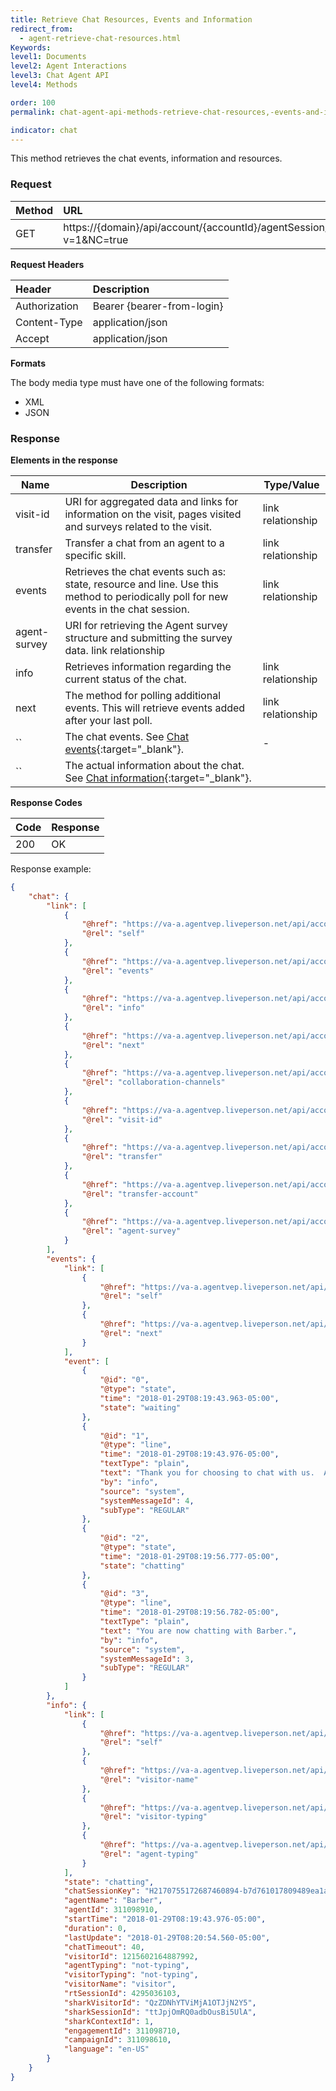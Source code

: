 ```yaml
---
title: Retrieve Chat Resources, Events and Information
redirect_from:
  - agent-retrieve-chat-resources.html
Keywords:
level1: Documents
level2: Agent Interactions
level3: Chat Agent API
level4: Methods

order: 100
permalink: chat-agent-api-methods-retrieve-chat-resources,-events-and-information.html

indicator: chat
---
```


This method retrieves the chat events, information and resources.

### Request

 |Method|  URL|
 |:---  |:--- |
 |GET|  https://{domain}/api/account/{accountId}/agentSession/{agentSessionId}/chat/{chatId}?v=1&NC=true |

**Request Headers**

 |Header  |Description |
 |:---|  :---|
 |Authorization| Bearer {bearer-from-login} |
 |Content-Type|  application/json |
 |Accept|  application/json |

**Formats**

The body media type must have one of the following formats:

- XML
- JSON

### Response

**Elements in the response**

 | Name         | Description                                                                                                                           | Type/Value        |
|--------------|---------------------------------------------------------------------------------------------------------------------------------------|-------------------|
| visit-id     | URI for aggregated data and links for information on the visit, pages visited and surveys related to the visit.                       | link relationship |
| transfer     | Transfer a chat from an agent to a specific skill.                                                                                    | link relationship |
| events       | Retrieves the chat events such as: state, resource and line. Use this method to periodically poll for new events in the chat session. | link relationship |
| agent-survey | URI for retrieving the Agent survey structure and submitting the survey data. link relationship                                       |                   |
| info         | Retrieves information regarding the current status of the chat.                                                                       | link relationship |
| next         | The method for polling additional events. This will retrieve events added after your last poll.                                       | link relationship |
| ``           | The chat events. See [Chat events](agent-retrieve-chat-events.html){:target="_blank"}.                                                                  | -                 |
| ``           | The actual information about the chat. See [Chat information](agent-retrieve-chat-info.html){:target="_blank"}.                                           |                   |

**Response Codes**

| Code|  Response |
 |:---|  :---|
 |200  |OK |

Response example:

```json
{
    "chat": {
        "link": [
            {
                "@href": "https://va-a.agentvep.liveperson.net/api/account/25025413/agentSession/1027882276/chat/H2170755172687460894-b7d761017809489ea1a257461eb373eeK8457415",
                "@rel": "self"
            },
            {
                "@href": "https://va-a.agentvep.liveperson.net/api/account/25025413/agentSession/1027882276/chat/H2170755172687460894-b7d761017809489ea1a257461eb373eeK8457415/events",
                "@rel": "events"
            },
            {
                "@href": "https://va-a.agentvep.liveperson.net/api/account/25025413/agentSession/1027882276/chat/H2170755172687460894-b7d761017809489ea1a257461eb373eeK8457415/info",
                "@rel": "info"
            },
            {
                "@href": "https://va-a.agentvep.liveperson.net/api/account/25025413/agentSession/1027882276/chat/H2170755172687460894-b7d761017809489ea1a257461eb373eeK8457415?from=4",
                "@rel": "next"
            },
            {
                "@href": "https://va-a.agentvep.liveperson.net/api/account/25025413/agentSession/1027882276/chat/H2170755172687460894-b7d761017809489ea1a257461eb373eeK8457415/collaborationChannels",
                "@rel": "collaboration-channels"
            },
            {
                "@href": "https://va-a.agentvep.liveperson.net/api/account/25025413/agentSession/1027882276/visits/visit/H2170755172687460894K8457415",
                "@rel": "visit-id"
            },
            {
                "@href": "https://va-a.agentvep.liveperson.net/api/account/25025413/agentSession/1027882276/chat/H2170755172687460894-b7d761017809489ea1a257461eb373eeK8457415/transfer",
                "@rel": "transfer"
            },
            {
                "@href": "https://va-a.agentvep.liveperson.net/api/account/25025413/agentSession/1027882276/chat/H2170755172687460894-b7d761017809489ea1a257461eb373eeK8457415/transferAccount",
                "@rel": "transfer-account"
            },
            {
                "@href": "https://va-a.agentvep.liveperson.net/api/account/25025413/agentSession/1027882276/chat/H2170755172687460894-b7d761017809489ea1a257461eb373eeK8457415/survey",
                "@rel": "agent-survey"
            }
        ],
        "events": {
            "link": [
                {
                    "@href": "https://va-a.agentvep.liveperson.net/api/account/25025413/agentSession/1027882276/chat/H2170755172687460894-b7d761017809489ea1a257461eb373eeK8457415/events",
                    "@rel": "self"
                },
                {
                    "@href": "https://va-a.agentvep.liveperson.net/api/account/25025413/agentSession/1027882276/chat/H2170755172687460894-b7d761017809489ea1a257461eb373eeK8457415/events?from=4",
                    "@rel": "next"
                }
            ],
            "event": [
                {
                    "@id": "0",
                    "@type": "state",
                    "time": "2018-01-29T08:19:43.963-05:00",
                    "state": "waiting"
                },
                {
                    "@id": "1",
                    "@type": "line",
                    "time": "2018-01-29T08:19:43.976-05:00",
                    "textType": "plain",
                    "text": "Thank you for choosing to chat with us.  An agent will be with you shortly.",
                    "by": "info",
                    "source": "system",
                    "systemMessageId": 4,
                    "subType": "REGULAR"
                },
                {
                    "@id": "2",
                    "@type": "state",
                    "time": "2018-01-29T08:19:56.777-05:00",
                    "state": "chatting"
                },
                {
                    "@id": "3",
                    "@type": "line",
                    "time": "2018-01-29T08:19:56.782-05:00",
                    "textType": "plain",
                    "text": "You are now chatting with Barber.",
                    "by": "info",
                    "source": "system",
                    "systemMessageId": 3,
                    "subType": "REGULAR"
                }
            ]
        },
        "info": {
            "link": [
                {
                    "@href": "https://va-a.agentvep.liveperson.net/api/account/25025413/agentSession/1027882276/chat/H2170755172687460894-b7d761017809489ea1a257461eb373eeK8457415/info",
                    "@rel": "self"
                },
                {
                    "@href": "https://va-a.agentvep.liveperson.net/api/account/25025413/agentSession/1027882276/chat/H2170755172687460894-b7d761017809489ea1a257461eb373eeK8457415/info/visitorName",
                    "@rel": "visitor-name"
                },
                {
                    "@href": "https://va-a.agentvep.liveperson.net/api/account/25025413/agentSession/1027882276/chat/H2170755172687460894-b7d761017809489ea1a257461eb373eeK8457415/info/visitorTyping",
                    "@rel": "visitor-typing"
                },
                {
                    "@href": "https://va-a.agentvep.liveperson.net/api/account/25025413/agentSession/1027882276/chat/H2170755172687460894-b7d761017809489ea1a257461eb373eeK8457415/info/agentTyping",
                    "@rel": "agent-typing"
                }
            ],
            "state": "chatting",
            "chatSessionKey": "H2170755172687460894-b7d761017809489ea1a257461eb373eeK8457415",
            "agentName": "Barber",
            "agentId": 311098910,
            "startTime": "2018-01-29T08:19:43.976-05:00",
            "duration": 0,
            "lastUpdate": "2018-01-29T08:20:54.560-05:00",
            "chatTimeout": 40,
            "visitorId": 1215602164887992,
            "agentTyping": "not-typing",
            "visitorTyping": "not-typing",
            "visitorName": "visitor",
            "rtSessionId": 4295036103,
            "sharkVisitorId": "QzZDNhYTViMjA1OTJjN2Y5",
            "sharkSessionId": "ttJpjOmRQ0adbOusBi5UlA",
            "sharkContextId": 1,
            "engagementId": 311098710,
            "campaignId": 311098610,
            "language": "en-US"
        }
    }
}
```
